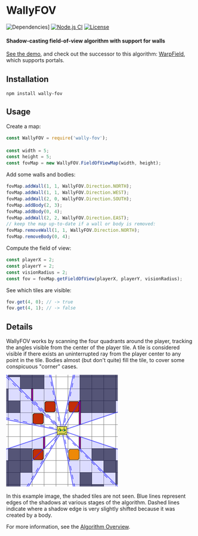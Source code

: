 # WallyFOV

![Dependencies](https://img.shields.io/badge/dependencies-none-green.svg)]
[![Node.js CI](https://github.com/sbj42/wally-fov/workflows/Node.js%20CI/badge.svg)](https://github.com/sbj42/wally-fov/actions?query=workflow%3A%22Node.js+CI%22)
[![License](https://img.shields.io/github/license/sbj42/wally-fov.svg)](https://github.com/sbj42/wally-fov)

#### Shadow-casting field-of-view algorithm with support for walls

[See the demo](https://sbj42.github.io/projects/wally-fov-demo/www/), and check out the successor to this algorithm: [WarpField](https://github.com/sbj42/warp-field), which supports portals.

## Installation

~~~
npm install wally-fov
~~~

## Usage

Create a map:
```js
const WallyFOV = require('wally-fov');

const width = 5;
const height = 5;
const fovMap = new WallyFOV.FieldOfViewMap(width, height);
```

Add some walls and bodies:
```js
fovMap.addWall(1, 1, WallyFOV.Direction.NORTH);
fovMap.addWall(1, 1, WallyFOV.Direction.WEST);
fovMap.addWall(2, 0, WallyFOV.Direction.SOUTH);
fovMap.addBody(2, 3);
fovMap.addBody(0, 4);
fovMap.addWall(2, 2, WallyFOV.Direction.EAST);
// keep the map up-to-date if a wall or body is removed:
fovMap.removeWall(1, 1, WallyFOV.Direction.NORTH);
fovMap.removeBody(0, 4);
```

Compute the field of view:
```js
const playerX = 2;
const playerY = 2;
const visionRadius = 2;
const fov = fovMap.getFieldOfView(playerX, playerY, visionRadius);
```

See which tiles are visible:
```js
fov.get(4, 0); // -> true
fov.get(4, 1); // -> false
```

## Details

WallyFOV works by scanning the four quadrants around the player, tracking the angles visible from the center of the player tile.  A tile is considered visible if there exists an uninterrupted ray from the player center to any point in the tile.  Bodies almost (but don't quite) fill the tile, to cover some conspicuous "corner" cases.

![Example Image](https://raw.githubusercontent.com/sbj42/wally-fov/master/img/example4.png)

In this example image, the shaded tiles are not seen.  Blue lines represent edges of the shadows at various stages of the algorithm.  Dashed lines indicate where a shadow edge is very slightly shifted because it was created by a body.

For more information, see the [Algorithm Overview](https://github.com/sbj42/wally-fov/wiki/Algorithm-Overview).
